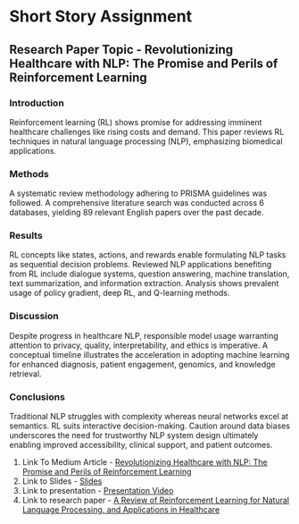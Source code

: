 # Short Story Assignment

## Research Paper Topic - Revolutionizing Healthcare with NLP: The Promise and Perils of Reinforcement Learning

### Introduction
Reinforcement learning (RL) shows promise for addressing imminent healthcare challenges like rising costs and demand. This paper reviews RL techniques in natural language processing (NLP), emphasizing biomedical applications.

### Methods
A systematic review methodology adhering to PRISMA guidelines was followed. A comprehensive literature search was conducted across 6 databases, yielding 89 relevant English papers over the past decade.

### Results
RL concepts like states, actions, and rewards enable formulating NLP tasks as sequential decision problems. Reviewed NLP applications benefiting from RL include dialogue systems, question answering, machine translation, text summarization, and information extraction. Analysis shows prevalent usage of policy gradient, deep RL, and Q-learning methods.

### Discussion
Despite progress in healthcare NLP, responsible model usage warranting attention to privacy, quality, interpretability, and ethics is imperative. A conceptual timeline illustrates the acceleration in adopting machine learning for enhanced diagnosis, patient engagement, genomics, and knowledge retrieval.

### Conclusions
Traditional NLP struggles with complexity whereas neural networks excel at semantics. RL suits interactive decision-making. Caution around data biases underscores the need for trustworthy NLP system design ultimately enabling improved accessibility, clinical support, and patient outcomes.


1. Link To Medium Article - [Revolutionizing Healthcare with NLP: The Promise and Perils of Reinforcement Learning](https://medium.com/@omkarnagarkar55/revolutionizing-healthcare-with-nlp-the-promise-and-perils-of-reinforcement-learning-63a5db70eefa)
2. Link to Slides - [Slides](https://www.slideshare.net/omkarnagarkar55/leveraging-reinforcement-learning-and-nlp-to-tackle-healthcarepptx)
3. Link to presentation - [Presentation Video](https://github.com/omkarnagarkar55/CMPE-255---Data-Mining-Assignments/assets/60735358/d4cf9b86-f559-4d5d-8491-7732139e507e)
4. Link to research paper - [A Review of Reinforcement Learning for Natural
Language Processing, and Applications in Healthcare](https://arxiv.org/ftp/arxiv/papers/2310/2310.18354.pdf)

